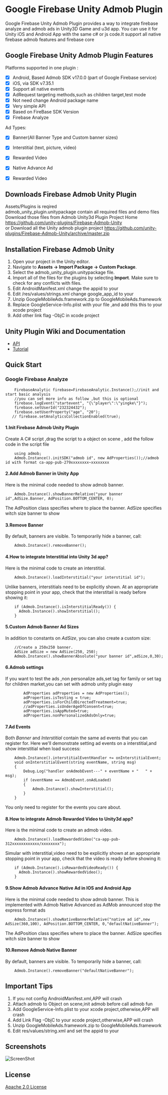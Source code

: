 Google Firebase Unity Admob Plugin
==============================

Google Firebase Unity Admob Plugin provides a way to integrate firebase analyze and admob ads in Unity3D Game and u3d app.
You can use it for Unity iOS and Android App with the same c# or js code.It support all native firebase admob features and firebase core

## Google Firebase Unity Admob Plugin Features
Platforms supported in one plugin :
- [x] Android, Based Admob SDK v17.0.0 (part of Google Firebase service)
- [x] iOS, via SDK v7.35.1
- [x] Support all native events
- [x] AdRequest targeting methods,such as children target,test mode
- [x] Not need change Android package name
- [x] Very simple API
- [x] Based on FireBase SDK Version
- [x] Firebase Analyze

Ad Types:
- [x] Banner(All Banner Type and Custom banner sizes)
- [x] Interstitial (text, picture, video)
- [x] Rewarded Video 
- [x] Native Advance Ad 
- [x] Rewarded Video


## Downloads Firebase Admob Unity Plugin
Assets/Plugins  is reqired     
admob_unity_plugin.unitypackage contain all required files and demo files     
Download those files from Admob Unity3d Plugin Project Home https://github.com/unity-plugins/Firebase-Admob-Unity     
or Download all the Unity admob plugin project https://github.com/unity-plugins/Firebase-Admob-Unity/archive/master.zip    

## Installation Firebase Admob Unity
1. Open your project in the Unity editor.
2. Navigate to **Assets -> Import Package -> Custom Package**.
3. Select the admob_unity_plugin.unitypackage file.
4. Import all of the files for the plugins by selecting **Import**. Make sure
   to check for any conflicts with files.
5. Edit AndroidManifest.xml change the appid to your
6. Edit /res/values/strings.xml change google_app_id to your
7. Unzip GoogleMobileAds.framework.zip to GoogleMobileAds.framework
8. Replace GoogleService-Info.plist with your file ,and add this this to your xcode project
9. Add other link flag -ObjC in xcode project


## Unity Plugin Wiki and Documentation
* [API](https://github.com/unity-plugins/Firebase-Admob-Unity/wiki/Admob-Unity-Plugin-API)
* [Tutorial](https://github.com/unity-plugins/Firebase-Admob-Unity/wiki)

## Quick Start
### Google Firebase Analyze

        FirebaseAnalytic firebase=FirebaseAnalytic.Instance();//init and start basic analysis
        //you can set more info as follow ,but this is optional
        firebase.logEvent("startevent", "{\"player\":\"yingke\"}");
        firebase.setUserId("232324432");
        firebase.setUserProperty("age", "20");
       // firebase.setAnalyticsCollectionEnabled(true);

#### 1.Init Firebase Admob Unity Plugin 
Create A C# script ,drag the script to a object on scene , add the follow code in the script file
```
    using admob;
    Admob.Instance().initSDK("admob id", new AdProperties());//admob id with format ca-app-pub-279xxxxxxxx~xxxxxxxx

```
#### 2.Add Admob Banner in Unity App 
Here is the minimal code needed to show admob banner.
```
    Admob.Instance().showBannerRelative("your banner id",AdSize.Banner, AdPosition.BOTTOM_CENTER, 0);
```

The AdPosition class specifies where to place the banner. AdSize specifies witch size banner to show

#### 3.Remove Banner 
By default, banners are visible. To temporarily hide a banner, call:
```
    Admob.Instance().removeBanner();
```

#### 4.How to integrate Interstitial into Unity 3d app?

Here is the minimal  code to create an interstitial.
```
    Admob.Instance().loadInterstitial("your interstitial id"); 
```
Unlike banners, interstitials need to be explicitly shown. At an appropriate
stopping point in your app, check that the interstitail is ready before
showing it:
```
    if (Admob.Instance().isInterstitialReady()) {
      Admob.Instance().showInterstitial();
    }
```
#### 5.Custom Admob Banner Ad Sizes
In addition to constants on _AdSize_, you can also create a custom size:
```
    //Create a 250x250 banner.
    AdSize adSize = new AdSize(250, 250);
    Admob.Instance().showBannerAbsolute("your banner id",adSize,0,30);
```
#### 6.Admob settings
If you want to test the ads ,non personalize ads,set tag for family or set tag for  children market,you can set with admob unity plugin easy
```
        AdProperties adProperties = new AdProperties();
        adProperties.isTesting = true;
        adProperties.isForChildDirectedTreatment=true;
        //adProperties.isUnderAgeOfConsent=true;
        adProperties.isAppMuted=true;
        adProperties.nonPersonalizedAdsOnly=true;
```
#### 7.Ad Events
Both _Banner_ and _Interstitial_ contain the same ad events that you can
register for. 
Here we'll demonstrate setting ad events on a interstitial,and show interstitial when load success:
```
    Admob.Instance().interstitialEventHandler += onInterstitialEvent;
    void onInterstitialEvent(string eventName, string msg)
    {
        Debug.Log("handler onAdmobEvent---" + eventName + "   " + msg);
        if (eventName == AdmobEvent.onAdLoaded)
        {
            Admob.Instance().showInterstitial();
        }
    }
```
You only need to register for the events you care about.

#### 8.How to integrate Admob Rewarded Video to Unity3d app?

Here is the minimal  code to create an admob video.
```
    Admob.Instance().loadRewardedVideo("ca-app-pub-312xxxxxxxxxxxx/xxxxxxxx"); 
```
Simular with interstitial,video need to be explicitly shown at an appropriate
stopping point in your app, check that the video is ready before
showing it:
```
    if (Admob.Instance().isRewardedVideoReady()) {
      Admob.Instance().showRewardedVideo();
    }
```

#### 9.Show Admob Advance Native Ad in IOS and Android App 
Here is the minimal code needed to show admob banner.
This is implemented with Admob Native Advanced as AdMob announced stop the express format ads 
```
    Admob.Instance().showNativeBannerRelative("native ad id",new AdSize(360,100), AdPosition.BOTTOM_CENTER, 0,"defaultNativeBanner");

```

The AdPosition class specifies where to place the banner. AdSize specifies witch size banner to show

#### 10.Remove Admob Native Banner 
By default, banners are visible. To temporarily hide a banner, call:
```
    Admob.Instance().removeBanner("defaultNativeBanner");
```

## Important Tips
1. If you not config AndroidManifest.xml,APP will crash
2. Attach admob to Object on scene,init admob before call admob fun
3. Add GoogleService-Info.plist to your xcode project,otherwise,APP will crash
4. Add Link Flag -ObjC to your xcode project,otherwise,APP will crash
5. Unzip GoogleMobileAds.framework.zip to GoogleMobileAds.framework
6. Edit res/values/string.xml and set the appid to your    

## Screenshots
![ScreenShot](https://github.com/unity-plugins/Firebase-Admob-Unity/blob/master/doc/android_banner_full.jpg?raw=true) 

## License
[Apache 2.0 License](http://www.apache.org/licenses/LICENSE-2.0.html)